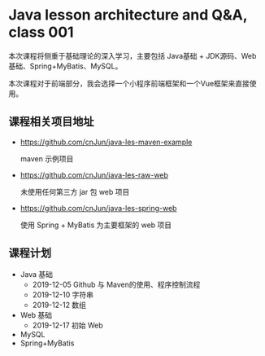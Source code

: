 # Java lesson architecture and Q&A, class 001

本次课程将侧重于基础理论的深入学习，主要包括 Java基础 + JDK源码、Web 基础、Spring+MyBatis、MySQL。

本次课程对于前端部分，我会选择一个小程序前端框架和一个Vue框架来直接使用。

## 课程相关项目地址

- <https://github.com/cnJun/java-les-maven-example>

    maven 示例项目

- <https://github.com/cnJun/java-les-raw-web>

    未使用任何第三方 jar 包 web 项目

- <https://github.com/cnJun/java-les-spring-web>

    使用 Spring + MyBatis 为主要框架的 web 项目

## 课程计划

* Java 基础
    * 2019-12-05 Github 与 Maven的使用、程序控制流程
    * 2019-12-10 字符串
    * 2019-12-12 数组
* Web 基础
    * 2019-12-17 初始 Web
* MySQL
* Spring+MyBatis
